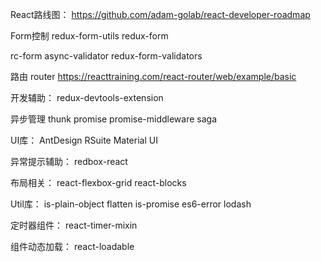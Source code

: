 React路线图：
https://github.com/adam-golab/react-developer-roadmap

Form控制
redux-form-utils
redux-form

rc-form
async-validator
redux-form-validators

路由
router
https://reacttraining.com/react-router/web/example/basic

开发辅助：
redux-devtools-extension

异步管理
thunk
promise
promise-middleware
saga

UI库：
AntDesign
RSuite
Material UI

异常提示辅助：
redbox-react


布局相关：
react-flexbox-grid
react-blocks

Util库：
is-plain-object
flatten
is-promise
es6-error
lodash

定时器组件：
react-timer-mixin

组件动态加载：
react-loadable